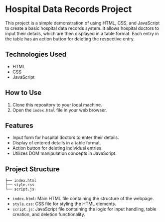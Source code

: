 # Hospital Data Records Project

This project is a simple demonstration of using HTML, CSS, and JavaScript to create a basic hospital data records system. It allows hospital doctors to input their details, which are then displayed in a table format. Each entry in the table has an action button for deleting the respective entry.

## Technologies Used

- HTML
- CSS
- JavaScript

## How to Use

1. Clone this repository to your local machine.
2. Open the `index.html` file in your web browser.

## Features

- Input form for hospital doctors to enter their details.
- Display of entered details in a table format.
- Action button for deleting individual entries.
- Utilizes DOM manipulation concepts in JavaScript.

## Project Structure

```
├── index.html
├── style.css
└── script.js
```

- `index.html`: Main HTML file containing the structure of the webpage.
- `style.css`: CSS file for styling the HTML elements.
- `script.js`: JavaScript file containing the logic for input handling, table creation, and deletion functionality.

